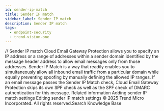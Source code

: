 ```yaml
---
id: sender-ip-match
title: Sender IP match
sidebar_label: Sender IP match
description: Sender IP match
tags:
  - endpoint-security
  - trend-vision-one
---
```


/*<![CDATA[*/ $('#title').html($('meta[name=map-description]').attr('content')); /*]]>*/ Sender IP match Cloud Email Gateway Protection allows you to specify an IP address or a range of addresses within a sender domain identified by the message header address to allow email messages only from those addresses. Sender IP Match is a way that readily enables you to simultaneously allow all inbound email traffic from a particular domain while equally preventing spoofing by manually defining the allowed IP ranges. If an email message passes the Sender IP Match check, Cloud Email Gateway Protection skips its own SPF check as well as the SPF check of DMARC authentication for this message. Related information Adding sender IP match settings Editing sender IP match settings © 2025 Trend Micro Incorporated. All rights reserved.Search Knowledge Base